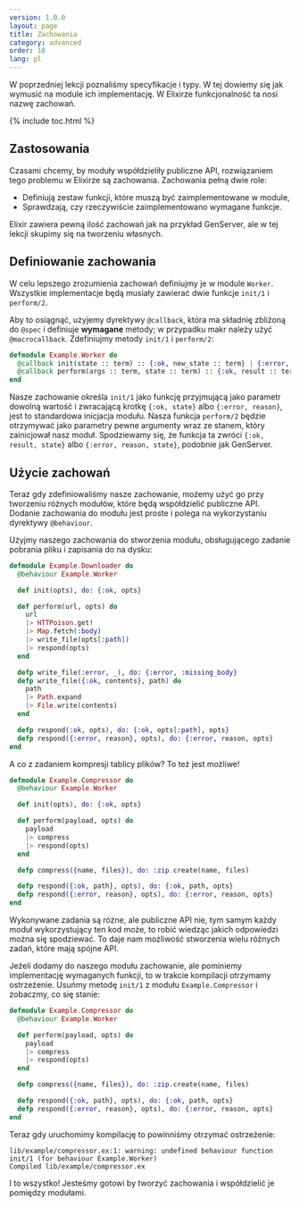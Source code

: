 ```yaml
---
version: 1.0.0
layout: page
title: Zachowania
category: advanced
order: 10
lang: pl
---
```


W poprzedniej lekcji poznaliśmy specyfikacje i typy. W tej dowiemy się jak wymusić na module ich implementację. W Elixirze funkcjonalność ta nosi nazwę zachowań.

{% include toc.html %}

## Zastosowania

Czasami chcemy, by moduły współdzieliły publiczne API, rozwiązaniem tego problemu w Elixirze są zachowania. Zachowania pełną dwie role:

+ Definiują zestaw funkcji, które muszą być zaimplementowane w module,
+ Sprawdzają, czy rzeczywiście zaimplementowano wymagane funkcje. 

Elixir zawiera pewną ilość zachowań jak na przykład GenServer, ale w tej lekcji skupimy się na tworzeniu własnych.

## Definiowanie zachowania

W celu lepszego zrozumienia zachowań definiujmy je w module `Worker`. Wszystkie implementacje będą musiały zawierać dwie funkcje `init/1` i `perform/2`.

Aby to osiągnąć, użyjemy dyrektywy `@callback`, która ma składnię zbliżoną do `@spec` i definiuje __wymagane__ metody; w przypadku makr należy użyć `@macrocallback`. Zdefiniujmy metody `init/1` i `perform/2`: 

```elixir
defmodule Example.Worker do
  @callback init(state :: term) :: {:ok, new_state :: term} | {:error, reason :: term}
  @callback perform(args :: term, state :: term) :: {:ok, result :: term, new_state :: term} | {:error, reason :: term, new_state :: term}
end
```

Nasze zachowanie określa `init/1` jako funkcję przyjmującą jako parametr dowolną wartość i zwracającą krotkę `{:ok, state}` albo `{:error, reason}`, jest to standardowa inicjacja modułu. Nasza funkcja `perform/2` będzie otrzymywać jako parametry pewne argumenty wraz ze stanem, który zainicjował nasz moduł. Spodziewamy się, że funkcja ta zwróci `{:ok, result, state}` albo `{:error, reason, state}`, podobnie jak GenServer. 

## Użycie zachowań

Teraz gdy zdefiniowaliśmy nasze zachowanie, możemy użyć go przy tworzeniu różnych modułów, które będą współdzielić publiczne API. Dodanie zachowania do modułu jest proste i polega na wykorzystaniu dyrektywy `@behaviour`.

Użyjmy naszego zachowania do stworzenia modułu, obsługującego zadanie pobrania pliku i zapisania do na dysku:

```elixir
defmodule Example.Downloader do
  @behaviour Example.Worker

  def init(opts), do: {:ok, opts}

  def perform(url, opts) do
    url
    |> HTTPoison.get!
    |> Map.fetch(:body)
    |> write_file(opts[:path])
    |> respond(opts)
  end

  defp write_file(:error, _), do: {:error, :missing_body}
  defp write_file({:ok, contents}, path) do
    path
    |> Path.expand
    |> File.write(contents)
  end

  defp respond(:ok, opts), do: {:ok, opts[:path], opts}
  defp respond({:error, reason}, opts), do: {:error, reason, opts}
end
```

A co z zadaniem kompresji tablicy plików? To też jest możliwe!

```elixir
defmodule Example.Compressor do
  @behaviour Example.Worker

  def init(opts), do: {:ok, opts}

  def perform(payload, opts) do
    payload
    |> compress
    |> respond(opts)
  end

  defp compress({name, files}), do: :zip.create(name, files)

  defp respond({:ok, path}, opts), do: {:ok, path, opts}
  defp respond({:error, reason}, opts), do: {:error, reason, opts}
end
```

Wykonywane zadania są różne, ale publiczne API nie, tym samym każdy moduł wykorzystujący ten kod może, to robić wiedząc jakich odpowiedzi można się spodziewać. To daje nam możliwość stworzenia wielu różnych zadań, które mają spójne API.

Jeżeli dodamy do naszego modułu zachowanie, ale pominiemy implementację wymaganych funkcji, to w trakcie kompilacji otrzymamy ostrzeżenie. Usuńmy metodę `init/1` z modułu `Example.Compressor` i zobaczmy, co się stanie:

```elixir
defmodule Example.Compressor do
  @behaviour Example.Worker

  def perform(payload, opts) do
    payload
    |> compress
    |> respond(opts)
  end

  defp compress({name, files}), do: :zip.create(name, files)

  defp respond({:ok, path}, opts), do: {:ok, path, opts}
  defp respond({:error, reason}, opts), do: {:error, reason, opts}
end
```

Teraz gdy uruchomimy kompilację to powinniśmy otrzymać ostrzeżenie:

```shell
lib/example/compressor.ex:1: warning: undefined behaviour function init/1 (for behaviour Example.Worker)
Compiled lib/example/compressor.ex
```

I to wszystko! Jesteśmy gotowi by tworzyć zachowania i współdzielić je pomiędzy modułami.